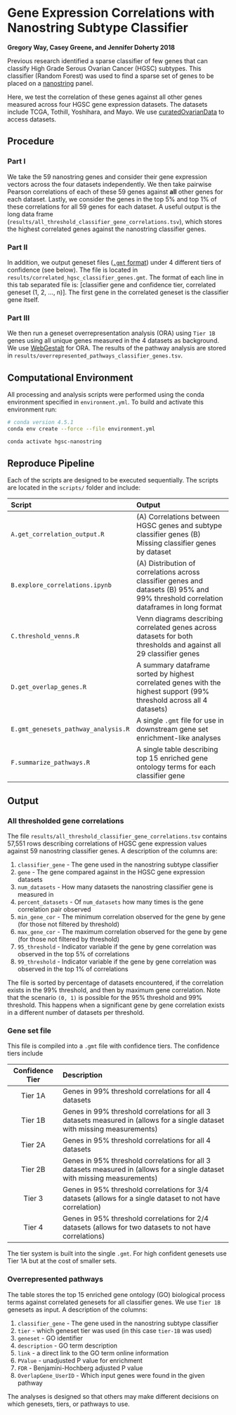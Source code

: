 # Gene Expression Correlations with Nanostring Subtype Classifier

**Gregory Way, Casey Greene, and Jennifer Doherty 2018**

Previous research identified a sparse classifier of few genes that can classify High Grade Serous Ovarian Cancer (HGSC) subtypes.
This classifier (Random Forest) was used to find a sparse set of genes to be placed on a [nanostring](https://www.nanostring.com/) panel.

Here, we test the correlation of these genes against all other genes measured across four HGSC gene expression datasets.
The datasets include TCGA, Tothill, Yoshihara, and Mayo.
We use [curatedOvarianData](https://bioconductor.org/packages/release/data/experiment/html/curatedOvarianData.html) to access datasets.

## Procedure

### Part I

We take the 59 nanostring genes and consider their gene expression vectors across the four datasets independently.
We then take pairwise Pearson correlations of each of these 59 genes against **all** other genes for each dataset.
Lastly, we consider the genes in the top 5% and top 1% of these correlations for all 59 genes for each dataset.
A useful output is the long data frame (`results/all_threshold_classifier_gene_correlations.tsv`), which stores the highest correlated genes against the nanostring classifier genes.

### Part II

In addition, we output geneset files ([`.gmt` format](https://software.broadinstitute.org/cancer/software/gsea/wiki/index.php/Data_formats)) under 4 different tiers of confidence (see below).
The file is located in `results/correlated_hgsc_classifier_genes.gmt`.
The format of each line in this tab separated file is: [classifier gene and confidence tier, correlated geneset (1, 2, ..., n)].
The first gene in the correlated geneset is the classifier gene itself.

### Part III

We then run a geneset overrepresentation analysis (ORA) using `Tier 1B` genes using all unique genes measured in the 4 datasets as background.
We use [WebGestalt](https://doi.org/10.1093/nar/gkx356 "WebGestalt 2017: a more comprehensive, powerful, flexible and interactive gene set enrichment analysis toolkit") for ORA.
The results of the pathway analysis are stored in `results/overrepresented_pathways_classifier_genes.tsv`.

## Computational Environment

All processing and analysis scripts were performed using the conda environment specified in `environment.yml`.
To build and activate this environment run:

```bash
# conda version 4.5.1
conda env create --force --file environment.yml

conda activate hgsc-nanostring
```

## Reproduce Pipeline

Each of the scripts are designed to be executed sequentially.
The scripts are located in the `scripts/` folder and include:

| Script | Output |
| :----- | :----- |
| `A.get_correlation_output.R` | (A) Correlations between HGSC genes and subtype classifier genes (B) Missing classifier genes by dataset |
| `B.explore_correlations.ipynb` | (A) Distribution of correlations across classifier genes and datasets (B) 95% and 99% threshold correlation dataframes in long format |
| `C.threshold_venns.R` | Venn diagrams describing correlated genes across datasets for both thresholds and against all 29 classifier genes |
| `D.get_overlap_genes.R` | A summary dataframe sorted by highest correlated genes with the highest support (99% threshold across all 4 datasets) |
| `E.gmt_genesets_pathway_analysis.R` | A single `.gmt` file for use in downstream gene set enrichment-like analyses |
| `F.summarize_pathways.R` | A single table describing top 15 enriched gene ontology terms for each classifier gene |

## Output

### All thresholded gene correlations

The file `results/all_threshold_classifier_gene_correlations.tsv` contains 57,551 rows describing correlations of HGSC gene expression values against 59 nanostring classifier genes.
A description of the columns are:

1. `classifier_gene` - The gene used in the nanostring subtype classifier
2. `gene` - The gene compared against in the HGSC gene expression datasets
3. `num_datasets` - How many datasets the nanostring classifier gene is measured in
4. `percent_datasets` - Of `num_datasets` how many times is the gene correlation pair observed
5. `min_gene_cor` - The minimum correlation observed for the gene by gene (for those not filtered by threshold)
6. `max_gene_cor` - The maximum correlation observed for the gene by gene (for those not filtered by threshold)
7. `95_threshold` - Indicator variable if the gene by gene correlation was observed in the top 5% of correlations
8. `99_threshold` - Indicator variable if the gene by gene correlation was observed in the top 1% of correlations

The file is sorted by percentage of datasets encountered, if the correlation exists in the 99% threshold, and then by maximum gene correlation.
Note that the scenario `(0, 1)` is possible for the 95% threshold and 99% threshold.
This happens when a significant gene by gene correlation exists in a different number of datasets per threshold.

### Gene set file

This file is compiled into a `.gmt` file with confidence tiers.
The confidence tiers include

| Confidence Tier | Description |
| :-------------: | :---------- |
| Tier 1A | Genes in 99% threshold correlations for all 4 datasets |
| Tier 1B | Genes in 99% threshold correlations for all 3 datasets measured in (allows for a single dataset with missing measurements) |
| Tier 2A | Genes in 95% threshold correlations for all 4 datasets |
| Tier 2B | Genes in 95% threshold correlations for all 3 datasets measured in (allows for a single dataset with missing measurements) |
| Tier 3 | Genes in 95% threshold correlations for 3/4 datasets (allows for a single dataset to not have correlation) |
| Tier 4 | Genes in 95% threshold correlations for 2/4 datasets (allows for two datasets to not have correlations) |

The tier system is built into the single `.gmt`.
For high confident genesets use Tier 1A but at the cost of smaller sets.

### Overrepresented pathways

The table stores the top 15 enriched gene ontology (GO) biological process terms against correlated genesets for all classifier genes.
We use `Tier 1B` genesets as input.
A description of the columns:

1. `classifier_gene` - The gene used in the nanostring subtype classifier
2. `tier` - which geneset tier was used (in this case `tier-1B` was used)
3. `geneset` - GO identifier
4. `description` - GO term description
5. `link` - a direct link to the GO term online information
6. `PValue` - unadjusted P value for enrichment
7. `FDR` - Benjamini-Hochberg adjusted P value
8. `OverlapGene_UserID` - Which input genes were found in the given pathway

The analyses is designed so that others may make different decisions on which genesets, tiers, or pathways to use.
